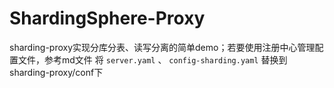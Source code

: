 # ShardingSphere-Proxy

sharding-proxy实现分库分表、读写分离的简单demo；若要使用注册中心管理配置文件，参考md文件
将 `server.yaml` 、 `config-sharding.yaml` 替换到sharding-proxy/conf下
